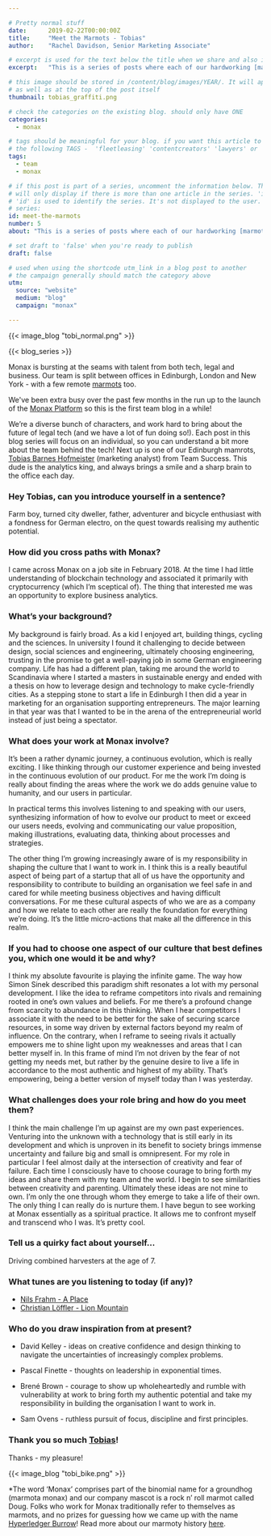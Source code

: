 ```yaml
---

# Pretty normal stuff
date:      2019-02-22T00:00:00Z
title:     "Meet the Marmots - Tobias"
author:    "Rachel Davidson, Senior Marketing Associate"

# excerpt is used for the text below the title when we share and also is the summary of the post on https://monax.io/blog
excerpt:   "This is a series of posts where each of our hardworking [marmots](https://monax.io/blog/2019/02/03/from-doug-to-burrow-to-marmota-prime...monax-loves-marmots/)* have a chance to talk about themselves - what they get up to at Monax and in their wider habitats - so you can understand a bit more about the folks who bring the Monax vision to life."

# this image should be stored in /content/blog/images/YEAR/. It will appear as a thumbnail on any listings,
# as well as at the top of the post itself
thumbnail: tobias_graffiti.png

# check the categories on the existing blog. should only have ONE
categories:
  - monax

# tags should be meaningful for your blog. if you want this article to show on a 'use case' page, you can use
# the following TAGS -  'fleetleasing' 'contentcreators' 'lawyers' or 'corporate'
tags:
  - team
  - monax

# if this post is part of a series, uncomment the information below. The 'article series' box
# will only display if there is more than one article in the series. 'id', 'number' and 'about' all must be present.
# 'id' is used to identify the series. It's not displayed to the user.
# series:
id: meet-the-marmots
number: 5
about: "This is a series of posts where each of our hardworking [marmots](https://monax.io/blog/2019/02/03/from-doug-to-burrow-to-marmota-prime...monax-loves-marmots/)* have a chance to talk about themselves - what they get up to at Monax and in their wider habitats - so you can understand a bit more about the folks who bring the Monax vision to life."

# set draft to 'false' when you're ready to publish
draft: false

# used when using the shortcode utm_link in a blog post to another
# the campaign generally should match the category above
utm:
  source: "website"
  medium: "blog"
  campaign: "monax"

---
```


<!-- In general the filename below should match thumbnail category above -->
{{< image_blog "tobi_normal.png" >}}

<!-- if this article is part of a series, related articles will automatically appear here -->
{{< blog_series >}}

<!-- Content markdown here - first title on page is auto generated from title in frontmatter -->
Monax is bursting at the seams with talent from both tech, legal and business. Our team is split between offices in Edinburgh, London and New York - with a few remote [marmots](https://monax.io/blog/2019/02/03/from-doug-to-burrow-to-marmota-prime...monax-loves-marmots/) too.

We've been extra busy over the past few months in the run up to the launch of the [Monax Platform](https://monax.io/blog/2019/02/13/press-release---monax-announces-public-beta-launch-of-the-monax-platform/) so this is the first team blog in a while!

We’re a diverse bunch of characters, and work hard to bring about the future of legal tech (and we have a lot of fun doing so!). Each post in this blog series will focus on an individual, so you can understand a bit more about the team behind the tech! Next up is one of our Edinburgh mamrots, [Tobias Barnes Hofmeister](https://www.linkedin.com/in/tobiashofmeister/) (marketing analyst) from Team Success. This dude is the analytics king, and always brings a smile and a sharp brain to the office each day.

### Hey Tobias, can you introduce yourself in a sentence?

Farm boy, turned city dweller, father, adventurer and bicycle enthusiast with a fondness for German electro, on the quest towards realising my authentic potential. 

### How did you cross paths with Monax?

I came across Monax on a job site in February 2018. At the time I had little understanding of blockchain technology and associated it primarily with cryptocurrency (which I’m sceptical of). The thing that interested me was an opportunity to explore business analytics. 

### What’s your background?

My background is fairly broad. As a kid I enjoyed art, building things, cycling and the sciences. In university I found it challenging to decide between design, social sciences and engineering, ultimately choosing engineering, trusting in the promise to get a well-paying job in some German engineering company. Life has had a different plan, taking me around the world to Scandinavia where I started a masters in sustainable energy and ended with a thesis on how to leverage design and technology to make cycle-friendly cities. As a stepping stone to start a life in Edinburgh I then did a year in marketing for an organisation supporting entrepreneurs. The major learning in that year was that I wanted to be in the arena of the entrepreneurial world instead of just being a spectator.


### What does your work at Monax involve?

It’s been a rather dynamic journey, a continuous evolution, which is really exciting. I like thinking through our customer experience and being invested in the continuous evolution of our product. For me the work I’m doing is really about finding the areas where the work we do adds genuine value to humanity, and our users in particular.

In practical terms this involves listening to and speaking with our users, synthesizing information of how to evolve our product to meet or exceed our users needs, evolving and communicating our value proposition, making illustrations, evaluating data, thinking about processes and strategies.

The other thing I’m growing increasingly aware of is my responsibility in shaping the culture that I want to work in. I think this is a really beautiful aspect of being part of a startup that all of us have the opportunity and responsibility to contribute to building an organisation we feel safe in and cared for while meeting business objectives and having difficult conversations. For me these cultural aspects of who we are as a company and how we relate to each other are really the foundation for everything we’re doing. It’s the little micro-actions that make all the difference in this realm. 

### If you had to choose one aspect of our culture that best defines you, which  one would it be and why?

I think my absolute favourite is playing the infinite game. The way how Simon Sinek described this paradigm shift resonates a lot with my personal development. I like the idea to reframe competitors into rivals and remaining rooted in one’s own values and beliefs. For me there’s a profound change from scarcity to abundance in this thinking. When I hear competitors I associate it with the need to be better for the sake of securing scarce resources, in some way driven by external factors beyond my realm of influence. On the contrary, when I reframe to seeing rivals it actually empowers me to shine light upon my weaknesses and areas that I can better myself in. In this frame of mind I’m not driven by the fear of not getting my needs met, but rather by the genuine desire to live a life in accordance to the most authentic and highest of my ability. That’s empowering, being a better version of myself today than I was yesterday. 

### What challenges does your role bring and how do you meet them?

I think the main challenge I’m up against are my own past experiences. Venturing into the unknown with a technology that is still early in its development and which is unproven in its benefit to society brings immense uncertainty and failure big and small is omnipresent.
For my role in particular I feel almost daily at the intersection of creativity and fear of failure. Each time I consciously have to choose courage to bring forth my ideas and share them with my team and the world. I begin to see similarities between creativity and parenting. Ultimately these ideas are not mine to own. I’m only the one through whom they emerge to take a life of their own. The only thing I can really do is nurture them. I have begun to see working at Monax essentially as a spiritual practice. It allows me to confront myself and transcend who I was. It’s pretty cool.


### Tell us a quirky fact about yourself…

Driving combined harvesters at the age of 7. 

### What tunes are you listening to today (if any)?

- [Nils Frahm - A Place](https://www.youtube.com/watch?v=emo-ch_nEBc)
- [Christian Löffler - Lion Mountain](https://www.youtube.com/watch?v=8P3pL__udNM&t=804s)

### Who do you draw inspiration from at present?

- David Kelley - ideas on creative confidence and  design thinking to navigate the uncertainties of increasingly complex problems.

- Pascal Finette - thoughts on leadership in exponential times.

- Brené Brown - courage to show up wholeheartedly and rumble with vulnerability at work to bring forth my authentic potential and take my responsibility in building the organisation I want to work in.

- Sam Ovens - ruthless pursuit of focus, discipline and first principles.

### Thank you so much [Tobias](https://www.linkedin.com/in/tobiashofmeister/)!

Thanks - my pleasure!


{{< image_blog "tobi_bike.png" >}}

*The word ‘Monax’ comprises part of the binomial name for a groundhog (marmota monax) and our company mascot is a rock n’ roll marmot called Doug. Folks who work for Monax traditionally refer to themselves as marmots, and no prizes for guessing how we came up with the name [Hyperledger Burrow](https://www.hyperledger.org/projects/hyperledger-burrow)! Read more about our marmoty history [here](https://monax.io/blog/2019/02/03/from-doug-to-burrow-to-marmota-prime...monax-loves-marmots/).



